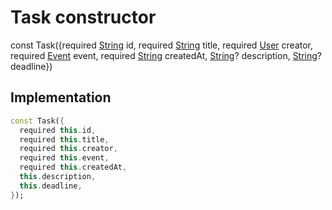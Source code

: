 


# Task constructor






const
Task({required [String](https://api.flutter.dev/flutter/dart-core/String-class.html) id, required [String](https://api.flutter.dev/flutter/dart-core/String-class.html) title, required [User](../../models_user_user_info/User-class.md) creator, required [Event](../../models_events_event_model/Event-class.md) event, required [String](https://api.flutter.dev/flutter/dart-core/String-class.html) createdAt, [String](https://api.flutter.dev/flutter/dart-core/String-class.html)? description, [String](https://api.flutter.dev/flutter/dart-core/String-class.html)? deadline})





## Implementation

```dart
const Task({
  required this.id,
  required this.title,
  required this.creator,
  required this.event,
  required this.createdAt,
  this.description,
  this.deadline,
});
```







